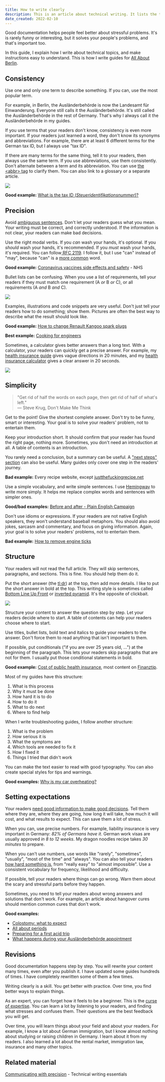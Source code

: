 ```yaml
---
title: How to write clearly
description: This is an article about technical writing. It lists the tricks I use to write clear instructions for a wide audience. This is how I write guides for All About Berlin.
date_created: 2022-02-10
---
```


Good documentation helps people feel better about stressful problems. It's is rarely funny or interesting, but it solves your people's problems, and that's important too.

In this guide, I explain how I write about technical topics, and make instructions easy to understand. This is how I write guides for [All About Berlin](https://allaboutberlin.com/).

## Consistency

Use one and only one term to describe something. If you can, use the most popular term.

For example, in Berlin, the Ausländerbehörde is now the Landesamt für Einwanderung. Everyone still calls it the Ausländerbehörde. It's still called the Ausländerbehörde in the rest of Germany. That's why I always call it the Ausländerbehörde in my guides.

If you use terms that your readers don't know, consistency is even more important. If your readers just learned a word, they don't know its synonyms and abbreviations. For example, there are at least 6 different terms for the German tax ID, but I always use "tax ID".

If there are many terms for the same thing, tell it to your readers, then always use the same term. If you use abbreviations, use them consistently. Don't alternate between a term and its abbreviation. You can use [the &lt;abbr&gt; tag](https://developer.mozilla.org/en-US/docs/Web/HTML/Element/abbr) to clarify them. You can also link to a glossary or a separate article.

![](/images/Screenshot-2021-11-24-at-14.31.34.png)

**Good example:** [What is the tax ID (*Steueridentifikationsnummer*)?](https://allaboutberlin.com/glossary/Steueridentifikationsnummer)

## Precision

Avoid [ambiguous sentences](https://examples.yourdictionary.com/reference/examples/examples-of-ambiguity.html). Don't let your readers guess what you mean. Your writing must be correct, and correctly understood. If the information is not clear, your readers can make bad decisions.

Use the right modal verbs. If you *can* wash your hands, it's optional. If you *should* wash your hands, it's recommended. If you *must* wash your hands, it's required. You can follow[ RFC 2119](http://microformats.org/wiki/rfc-2119). I follow it, but I use "can" instead of "may", because "can" is a [more common](https://en.wikipedia.org/wiki/Most_common_words_in_English#100_most_common_words) word.

**Good example:** [Coronavirus vaccines side effects and safety](https://www.nhs.uk/conditions/coronavirus-covid-19/coronavirus-vaccination/safety-and-side-effects/) - NHS

Bullet lists can be confusing. When you use a list of requirements, tell your readers if they must match one requirement (A *or* B *or* C), or all requirements (A *and* B *and* C).

![](/images/Screenshot-2021-11-24-at-14.41.10.png)

Examples, illustrations and code snippets are very useful. Don't just tell your readers how to do something; show them. Pictures are often the best way to describe what the result should look like.

**Good example:** [How to change Renault Kangoo spark plugs](/blog/renault-kangoo-spark-plugs)

**Best example:** [Cooking for engineers](http://www.cookingforengineers.com/recipe/159/English-Toffee)

Sometimes, a calculator gives better answers than a long text. With a calculator, your readers can quickly get a precise answer. For example, my [health insurance guide](https://allaboutberlin.com/guides/german-health-insurance) gives vague directions in 20 minutes, and my [health insurance calculator](https://allaboutberlin.com/calculators/health-insurance) gives a clear answer in 20 seconds.

![](/images/Screenshot-2021-11-24-at-14.43.30.png)

## Simplicity

> "Get rid of half the words on each page, then get rid of half of what's left."  
> — Steve Krug, Don't Make Me Think

Get to the point! Give the shortest complete answer. Don't try to be funny, smart or interesting. Your goal is to solve your readers' problem, not to entertain them.

Keep your introduction short. It should confirm that your reader has found the right page, nothing more. Sometimes, you don't need an introduction at all. A table of contents is an introduction.

You rarely need a conclusion, but a summary can be useful. A ["next steps" section](https://allaboutberlin.com/guides/anmeldung-in-english-berlin#whats-next) can also be useful. Many guides only cover one step in the readers' journey.

**Bad example:** Every recipe website, except [justthefuckingrecipe.net](http://www.justthefuckingrecipe.net/)

Use a simple vocabulary, and write simple sentences. I use [Hemingway](http://www.hemingwayapp.com/) to write more simply. It helps me replace complex words and sentences with simpler ones.

**Good/bad examples:** [Before and after - Plain English Campaign](http://www.plainenglish.co.uk/campaigning/examples/before-and-after.html)

Don't use idioms or expressions. If your readers are not native English speakers, they won't understand baseball metaphors. You should also avoid jokes, sarcasm and commentary, and focus on giving information. Again, your goal is to solve your readers' problems, not to entertain them.

**Bad example:** [How to remove engine ticks](https://www.youtube.com/watch?v=jqADvaRB1YU)

## Structure

Your readers will not read the full article. They will skip sentences, paragraphs, and sections. This is fine. You should help them do it.

Put the short answer (the [tl;dr](https://en.wikipedia.org/wiki/Wikipedia:Too_long;_didn%27t_read)) at the top, then add more details. I like to put the short answer in bold at the top. This writing style is sometimes called [Bottom Line Up Front](https://en.wikipedia.org/wiki/BLUF_(communication)) or [inverted pyramid](https://en.wikipedia.org/wiki/Inverted_pyramid_(journalism)). It's the opposite of clickbait.

![](/images/Screenshot-2021-11-24-at-14.39.20.png)

Structure your content to answer the question step by step. Let your readers decide where to start. A table of contents can help your readers choose where to start.

Use titles, bullet lists, bold text and italics to guide your readers to the answer. Don't force them to read anything that isn't important to them.

If possible, put conditionals ("if you are over 25 years old, ...") at the beginning of the paragraph. This lets your readers skip paragraphs that are not for them. I usually put those conditional statements in bold.

**Good example:** [Cost of public health insurance](https://allaboutberlin.com/guides/german-health-insurance#public-health-insurance), most content on [Finanztip](https://www.finanztip.de/rechtsschutzversicherung/).

Most of my guides have this structure:

1. What is this process
2. Why it must be done
3. How hard it is to do
4. How to do it
5. What to do next
6. Where to find help

When I write troubleshooting guides, I follow another structure:

1. What is the problem
2. How serious it is
3. What the symptoms are
4. Which tools are needed to fix it
5. How I fixed it
6. Things I tried that didn't work

You can make the text easier to read with good typography. You can also create special styles for tips and warnings.

**Good examples:** [Why is my car overheating?](https://www.dummies.com/home-garden/car-repair/why-is-my-car-overheating-and-what-can-i-do/)

## Setting expectations

Your readers [need good information to make good decisions](https://www.nngroup.com/articles/visibility-system-status/). Tell them where they are, where they are going, how long it will take, how much it will cost, and what results to expect. This can save them a lot of stress.

When you can, use precise numbers. For example, liability insurance is very important in Germany: *82% of Germans have it*. German work visas are usually approved *in 8 to 12 weeks*. My dragon noodles recipe takes *30 minutes* to prepare.

When you can't use numbers, use words like "rarely", "sometimes", "usually", "most of the time" and "always". You can also tell your readers [how hard something is](https://allaboutberlin.com/guides/start-a-business-in-germany#is-it-hard-to-start-a-business-in-germany), from "really easy" to "almost impossible". Use a consistent vocabulary for frequency, likelihood and difficulty.

If possible, tell your readers where things can go wrong. Warn them about the scary and stressful parts before they happen.

Sometimes, you need to tell your readers about wrong answers and solutions that don't work. For example, an article about hangover cures should mention common cures that don't work.

**Good examples:**

- [Colostomy: what to expect](https://myhealth.alberta.ca/Health/aftercareinformation/pages/conditions.aspx?hwid=ud1233)
- [All about periods](https://kidshealth.org/en/teens/menstruation.html)
- [Preparing for a first acid trip](https://www.trippingly.net/lsd-studies/2018/7/2/the-first-trip)
- [What happens during your Ausländerbehörde appointment](https://allaboutberlin.com/guides/berlin-auslanderbehorde-same-day-appointment#what-happens-during-your-appointment)

## Revisions

Good documentation happens step by step. You will rewrite your content many times, even after you publish it. I have updated some guides hundreds of times. I have completely rewritten some of them a few times.

Writing clearly is a skill. You get better with practice. Over time, you find better ways to explain things.

As an expert, you can forget how it feels to be a beginner. This is the [curse of expertise](https://en.wikipedia.org/wiki/Curse_of_knowledge). You can learn a lot by listening to your readers, and finding what stresses and confuses them. Their questions are the best feedback you will get.

Over time, you will learn things about your field and about your readers. For example, I know a lot about German immigration, but I know almost nothing about studying or raising children in Germany. I learn about it from my readers. I also learned a lot about the rental market, immigration law, insurance and many other topics.

## Related material

[Communicating with precision](https://pressbooks.bccampus.ca/technicalwriting/chapter/communicatingprecision/) - Technical writing essentials

